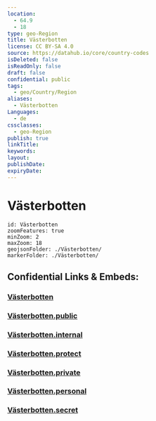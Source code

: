 ```yaml
---
location:
  - 64.9
  - 18
type: geo-Region
title: Västerbotten
license: CC BY-SA 4.0
source: https://datahub.io/core/country-codes
isDeleted: false
isReadOnly: false
draft: false
confidential: public
tags:
  - geo/Country/Region
aliases:
  - Västerbotten
Languages:
  - de
cssclasses:
  - geo-Region
publish: true
linkTitle:
keywords:
layout:
publishDate:
expiryDate:
---
```


# Västerbotten

```leaflet
id: Västerbotten
zoomFeatures: true 
minZoom: 2 
maxZoom: 18
geojsonFolder: ./Västerbotten/
markerFolder: ./Västerbotten/
```


## Confidential Links & Embeds: 

### [Västerbotten](/_Standards/Earth/Continent/Europe/Europe~North/Sweden/Provinces~Sweden/Västerbotten.md) 

### [Västerbotten.public](/_public/Earth/Continent/Europe/Europe~North/Sweden/Provinces~Sweden/Västerbotten.public.md) 

### [Västerbotten.internal](/_internal/Earth/Continent/Europe/Europe~North/Sweden/Provinces~Sweden/Västerbotten.internal.md) 

### [Västerbotten.protect](/_protect/Earth/Continent/Europe/Europe~North/Sweden/Provinces~Sweden/Västerbotten.protect.md) 

### [Västerbotten.private](/_private/Earth/Continent/Europe/Europe~North/Sweden/Provinces~Sweden/Västerbotten.private.md) 

### [Västerbotten.personal](/_personal/Earth/Continent/Europe/Europe~North/Sweden/Provinces~Sweden/Västerbotten.personal.md) 

### [Västerbotten.secret](/_secret/Earth/Continent/Europe/Europe~North/Sweden/Provinces~Sweden/Västerbotten.secret.md)

